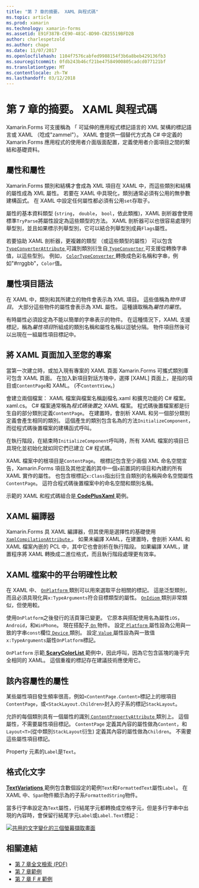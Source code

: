 ```yaml
---
title: "第 7 章的摘要。 XAML 與程式碼"
ms.topic: article
ms.prod: xamarin
ms.technology: xamarin-forms
ms.assetid: E91F387B-CE90-481C-8D90-CB25519BFD2B
author: charlespetzold
ms.author: chape
ms.date: 11/07/2017
ms.openlocfilehash: 1104f7576cabfed9988154f3b6a8beb429136fb3
ms.sourcegitcommit: 0fdb243b46cf21be47584900805cadcd077121bf
ms.translationtype: MT
ms.contentlocale: zh-TW
ms.lasthandoff: 03/12/2018
---
```

# <a name="summary-of-chapter-7-xaml-vs-code"></a>第 7 章的摘要。 XAML 與程式碼

Xamarin.Forms 可支援稱為 「 可延伸的應用程式標記語言的 XML 架構的標記語言或 XAML （唸成"zammel"）。 XAML 會提供一個替代方式為 C# 中定義的 Xamarin.Forms 應用程式的使用者介面版面配置，定義使用者介面項目之間的繫結和基礎資料。

## <a name="properties-and-attributes"></a>屬性和屬性

Xamarin.Forms 類別和結構才會成為 XML 項目在 XAML 中，而這些類別和結構的屬性成為 XML 屬性。 若要在 XAML 中具現化，類別通常必須有公用的無參數建構函式。 在 XAML 中設定任何屬性都必須有公用`set`存取子。

屬性的基本資料類型 (`string`， `double`， `bool`，依此類推)，XAML 剖析器會使用標準`TryParse`將屬性設定為這些類型的方法。 XAML 剖析器可以也很容易處理列舉型別，並且如果標示列舉型別，它可以結合列舉型別成員`Flags`屬性。

若要協助 XAML 剖析器，更複雜的類型 （或這些類型的屬性） 可以包含[ `TypeConverterAttribute` ](https://developer.xamarin.com/api/type/Xamarin.Forms.TypeConverterAttribute/)可識別類別衍生自[ `TypeConverter` ](https://developer.xamarin.com/api/type/Xamarin.Forms.TypeConverter/)可支援從轉換字串值，以這些型別。 例如， [ `ColorTypeConverter` ](https://developer.xamarin.com/api/type/Xamarin.Forms.ColorTypeConverter/)轉換成色彩名稱和字串，例如"#rrggbb"，`Color`值。

## <a name="property-element-syntax"></a>屬性項目語法

在 XAML 中，類別和其所建立的物件會表示為 XML 項目。 這些值稱為*物件項目*。 大部分這些物件的屬性會表示為 XML 屬性。 這種讀取稱為*屬性的屬性*。

有時屬性必須設定為不能以簡單的字串表示的物件。 在這種情況下，XAML 支援標記，稱為*屬性項目*所組成的類別名稱和屬性名稱以逗號分隔。 物件項目然後可以出現在一組屬性項目標記中。

## <a name="adding-a-xaml-page-to-your-project"></a>將 XAML 頁面加入至您的專案

當第一次建立時，或加入現有專案的 XAML 頁面 Xamarin.Forms 可攜式類別庫可包含 XAML 頁面。 在加入新項目對話方塊中，選擇 [XAML] 頁面上，是指的項目或`ContentPage`和 XAML。 (不`ContentView`。)

會建立兩個檔案： XAML 檔案與檔案名稱副檔名.xaml 和擴充功能的 C# 檔案。 xaml.cs。 C# 檔案通常稱為*程式碼後置*之 XAML 檔案。 程式碼後置檔案都是衍生自的部分類別定義`ContentPage`。 在建置時，會剖析 XAML 和另一個部分類別定義會產生相同的類別。 這個產生的類別包含名為的方法`InitializeComponent`，而從程式碼後置檔案的建構函式呼叫。

在執行階段，在結束時`InitializeComponent`呼叫時，所有 XAML 檔案的項目已具現化並初始化就如同它們已建立 C# 程式碼。

XAML 檔案中的根項目是`ContentPage`。 根標記包含至少兩個 XML 命名空間宣告，Xamarin.Forms 項目及其他定義的其中一個`x`前置詞的項目和內建的所有 XAML 實作的屬性。 也包含根標記`x:Class`指出衍生自類別的名稱與命名空間屬性`ContentPage`。 這符合程式碼後置檔案中的命名空間和類別名稱。

示範的 XAML 和程式碼組合是[ **CodePlusXaml** ](https://github.com/xamarin/xamarin-forms-book-samples/tree/master/Chapter07)範例。

## <a name="the-xaml-compiler"></a>XAML 編譯器

Xamarin.Forms 具 XAML 編譯器，但其使用是選擇性的基礎使用[ `XamlCompilationAttribute` ](https://developer.xamarin.com/api/type/Xamarin.Forms.Xaml.XamlCompilationAttribute/)。 如果未編譯 XAML，在建置時，會剖析 XAML 和 XAML 檔案內嵌的 PCL 中，其中它也會剖析在執行階段。 如果編譯 XAML，建置程序將 XAML 轉換成二進位格式，而且執行階段處理更有效率。

## <a name="platform-specificity-in-the-xaml-file"></a>XAML 檔案中的平台明確性比較

在 XAML 中、 [ `OnPlatform` ](https://developer.xamarin.com/api/type/Xamarin.Forms.OnPlatform%3CT%3E/)類別可以用來選取平台相關的標記。 這是泛型類別，而且必須具現化與`x:TypeArguments`符合目標類型的屬性。 [ `OnIdiom` ](https://developer.xamarin.com/api/type/Xamarin.Forms.OnIdiom%3CT%3E/)類別非常類似，但使用較。

使用`OnPlatform`之後發行的活頁簿已變更。 它原本與搭配使用名為屬性`iOS`， `Android`，和`WinPhone`。 現在搭配子[ `On` ](https://developer.xamarin.com/api/type/Xamarin.Forms.On/)物件。 設定[ `Platform` ](https://developer.xamarin.com/api/property/Xamarin.Forms.On.Platform/)屬性設為公用與一致的字串`const`欄位[ `Device` ](https://developer.xamarin.com/api/type/Xamarin.Forms.Device/)類別。 設定[ `Value` ](https://developer.xamarin.com/api/property/Xamarin.Forms.On.Value/)屬性設為與一致值`x:TypeArguments`屬性`OnPlatform`標記。

`OnPlatform` 示範[ **ScaryColorList** ](https://github.com/xamarin/xamarin-forms-book-samples/tree/master/Chapter07/ScaryColorList)範例中，因此呼叫，因為它包含區塊的幾乎完全相同的 XAML。 這個重複的標記存在建議技術應使用它。

## <a name="the-content-property-attributes"></a>該內容屬性的屬性

某些屬性項目發生頻率很高，例如`<ContentPage.Content>`標記上的根項目`ContentPage`，或`<StackLayout.Children>`封入的子系的標記`StackLayout`。

允許的每個類別具有一個屬性的識別[ `ContentPropertyAttribute` ](https://developer.xamarin.com/api/type/Xamarin.Forms.ContentPropertyAttribute/)類別上。 這個屬性，不需要屬性項目標記。 `ContentPage` 定義其內容的屬性做為`Content`，和`Layout<T>`(從中類別`StackLayout`衍生) 定義其內容的屬性做為`Children`。 不需要這些屬性項目標記。

Property 元素的`Label`是`Text`。

## <a name="formatted-text"></a>格式化文字

[ **TextVariations** ](https://github.com/xamarin/xamarin-forms-book-samples/tree/master/Chapter07/TextVariations)範例包含數個設定的範例`Text`和`FormattedText`屬性`Label`。 在 XAML 中、`Span`物件顯示為的子系`FormattedString`物件。

 當多行字串設定為`Text`屬性，行結尾字元都轉換成空格字元，但是多行字串中出現的內容時，會保留行結尾字元`Label`或`Label.Text`標記：

 [![共用的文字變化的三個螢幕擷取畫面](images/ch07fg03-small.png "格式化文字變化")](images/ch07fg03-large.png#lightbox "格式化文字變化")



## <a name="related-links"></a>相關連結

- [第 7 章全文檢索 (PDF)](https://download.xamarin.com/developer/xamarin-forms-book/XamarinFormsBook-Ch07-Apr2016.pdf)
- [第 7 章範例](https://github.com/xamarin/xamarin-forms-book-samples/tree/master/Chapter07)
- [第 7 章 F # 範例](https://github.com/xamarin/xamarin-forms-book-samples/tree/master/Chapter07/FS/CodePlusXaml)
